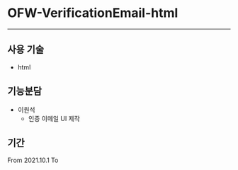 # OFW-VerificationEmail-html
---

## 사용 기술
- html

## 기능분담
- 이원석
  - 인증 이메일 UI 제작

## 기간
From 2021.10.1 To 
